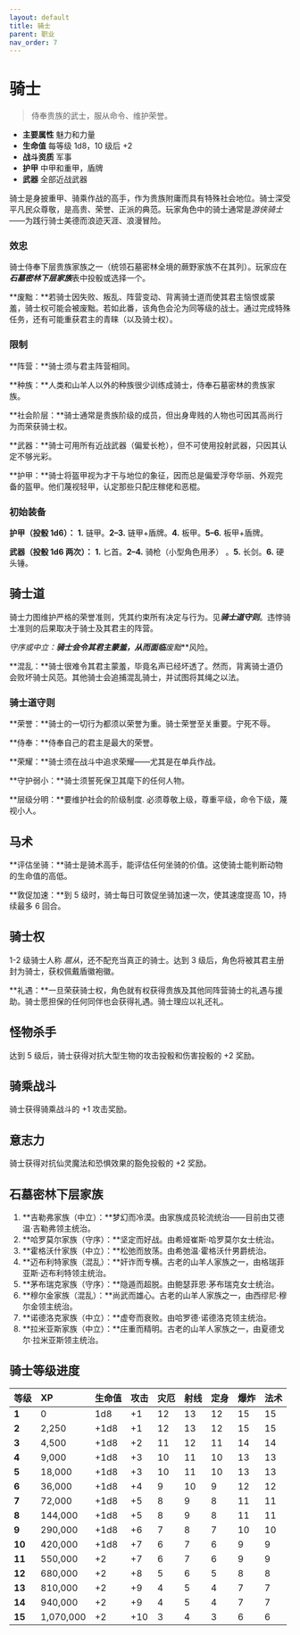 ```yaml
---
layout: default
title: 骑士
parent: 职业
nav_order: 7
---
```


# 骑士

> 侍奉贵族的武士，服从命令、维护荣誉。

- **主要属性**	魅力和力量
- **生命值**	每等级 1d8，10 级后 +2
- **战斗资质**	军事
- **护甲**	中甲和重甲，盾牌
- **武器**	全部近战武器

骑士是身披重甲、骑乘作战的高手，作为贵族附庸而具有特殊社会地位。骑士深受平凡民众尊敬，是高贵、荣誉、正派的典范。玩家角色中的骑士通常是*游侠骑士*——为践行骑士美德而浪迹天涯、浪漫冒险。

### 效忠

骑士侍奉下层贵族家族之一（统领石墓密林全境的蕨野家族不在其列）。玩家应在***石墓密林下层家族***表中投骰或选择一个。

**废黜：**若骑士因失败、叛乱、阵营变动、背离骑士道而使其君主恼恨或蒙羞，骑士权可能会被废黜。若如此番，该角色会沦为同等级的战士。通过完成特殊任务，还有可能重获君主的青睐（以及骑士权）。

### 限制

**阵营：**骑士须与君主阵营相同。

**种族：**人类和山羊人以外的种族很少训练成骑士，侍奉石墓密林的贵族家族。

**社会阶层：**骑士通常是贵族阶级的成员，但出身卑贱的人物也可因其高尚行为而荣获骑士权。

**武器：**骑士可用所有近战武器（偏爱长枪），但不可使用投射武器，只因其认定不够光彩。

**护甲：**骑士将盔甲视为才干与地位的象征，因而总是偏爱浮夸华丽、外观完备的盔甲。他们蔑视轻甲，认定那些只配庄稼佬和恶棍。

### 初始装备

**护甲（投骰 1d6）：** **1.** 链甲。**2–3.** 链甲+盾牌。**4.** 板甲。**5–6.** 板甲+盾牌。

**武器（投骰 1d6 两次）：** **1.** 匕首。**2–4.** 骑枪（小型角色用矛） 。**5.** 长剑。**6.** 硬头锤。

## 骑士道

骑士力图维护严格的荣誉准则，凭其约束所有决定与行为。见***骑士道守则***。违悖骑士准则的后果取决于骑士及其君主的阵营。

**守序或中立：**骑士会令其君主蒙羞，从而面临***废黜***风险。

**混乱：**骑士很难令其君主蒙羞，毕竟名声已经坏透了。然而，背离骑士道仍会败坏骑士风范。其他骑士会追捕混乱骑士，并试图将其绳之以法。

### 骑士道守则

**荣誉：**骑士的一切行为都须以荣誉为重。骑士荣誉至关重要。宁死不辱。

**侍奉：**侍奉自己的君主是最大的荣誉。

**荣耀：**骑士须在战斗中追求荣耀——尤其是在单兵作战。

**守护弱小：**骑士须誓死保卫其麾下的任何人物。

**层级分明：**要维护社会的阶级制度. 必须尊敬上级，尊重平级，命令下级，蔑视小人。

## 马术

**评估坐骑：**骑士是骑术高手，能评估任何坐骑的价值。这使骑士能判断动物的生命值的高低。

**敦促加速：**到 5 级时，骑士每日可敦促坐骑加速一次，使其速度提高 10，持续最多 6 回合。

## 骑士权

1-2 级骑士人称 *扈从*，还不配充当真正的骑士。达到 3 级后，角色将被其君主册封为骑士，获权佩戴盾徽袍徽。

**礼遇：**一旦荣获骑士权，角色就有权获得贵族及其他同阵营骑士的礼遇与援助。骑士愿担保的任何同伴也会获得礼遇。骑士理应以礼还礼。

## 怪物杀手

达到 5 级后，骑士获得对抗大型生物的攻击投骰和伤害投骰的 +2 奖励。

## 骑乘战斗

骑士获得骑乘战斗的 +1 攻击奖励。

## 意志力

骑士获得对抗仙灵魔法和恐惧效果的豁免投骰的 +2 奖励。

## 石墓密林下层家族

1. **吉勒弗家族（中立）：**梦幻而冷漠。由家族成员轮流统治——目前由艾德温·吉勒弗领主统治。
2. **哈罗莫尔家族（守序）：**坚定而好战。由希娅崔斯·哈罗莫尔女士统治。
3. **霍格沃什家族（中立）：**松弛而放荡。由希弛温·霍格沃什男爵统治。
4. **迈布利特家族（混乱）：**奸诈而专横。古老的山羊人家族之一，由格瑞菲亚斯·迈布利特领主统治。
5. **茅布瑞克家族（守序）：**隐遁而超脱。由鲍瑟菲恩·茅布瑞克女士统治。
6. **穆尔金家族（混乱）：**尚武而雄心。古老的山羊人家族之一，由西缪尼·穆尔金领主统治。
7. **诺德洛克家族（中立）：**虚夸而衰败。由哈罗德·诺德洛克领主统治。
8. **拉米亚斯家族（中立）：**庄重而精明。古老的山羊人家族之一，由夏德戈尔·拉米亚斯领主统治。

## 骑士等级进度

| 等级 | XP | 生命值 | 攻击 | 灾厄 | 射线 | 定身 | 爆炸 | 法术 |
| :----- | :-------- | :--------- | :----- | :--- | :--- | :--- | :---- | :---- |
| **1** | 0 | 1d8 | +1 | 12 | 13 | 12 | 15 | 15 |
| **2** | 2,250 | +1d8 | +1 | 12 | 13 | 12 | 15 | 15 |
| **3** | 4,500 | +1d8 | +2 | 11 | 12 | 11 | 14 | 14 |
| **4** | 9,000 | +1d8 | +3 | 10 | 11 | 10 | 13 | 13 |
| **5** | 18,000 | +1d8 | +3 | 10 | 11 | 10 | 13 | 13 |
| **6** | 36,000 | +1d8 | +4 | 9 | 10 | 9 | 12 | 12 |
| **7** | 72,000 | +1d8 | +5 | 8 | 9 | 8 | 11 | 11 |
| **8** | 144,000 | +1d8 | +5 | 8 | 9 | 8 | 11 | 11 |
| **9** | 290,000 | +1d8 | +6 | 7 | 8 | 7 | 10 | 10 |
| **10** | 420,000 | +1d8 | +7 | 6 | 7 | 6 | 9 | 9 |
| **11** | 550,000 | +2 | +7 | 6 | 7 | 6 | 9 | 9 |
| **12** | 680,000 | +2 | +8 | 5 | 6 | 5 | 8 | 8 |
| **13** | 810,000 | +2 | +9 | 4 | 5 | 4 | 7 | 7 |
| **14** | 940,000 | +2 | +9 | 4 | 5 | 4 | 7 | 7 |
| **15** | 1,070,000 | +2 | +10 | 3 | 4 | 3 | 6 | 6 |
